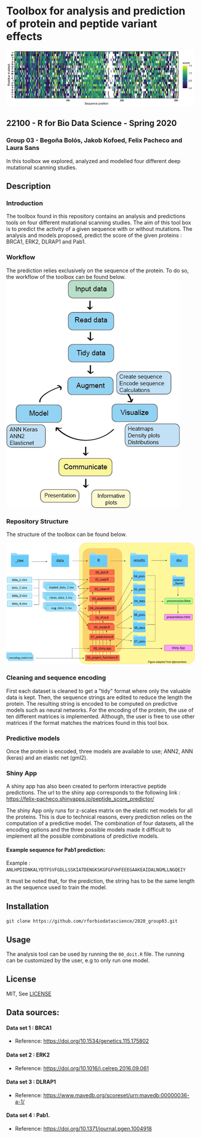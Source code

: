 # Toolbox for analysis and prediction of protein and peptide variant effects
![Image description](https://github.com/rforbiodatascience/2020_group03/blob/master//results/04_heatmaps/heatmap_data_set_score_1.png)
## 22100 - R for Bio Data Science - Spring 2020
### Group 03 - Begoña Bolós, Jakob Kofoed, Felix Pacheco and Laura Sans
In this toolbox we explored, analyzed and modelled four different deep mutational scanning studies.


## Description

### Introduction
The toolbox found in this repository contains an analysis and predictions tools on four different mutational scanning studies. The aim of this tool box is to predict the activity of a given sequence with or without mutations. The analysis and models proposed, predict the score of the given proteins : BRCA1, ERK2, DLRAP1 and Pab1.


### Workflow
The prediction relies exclusively on the sequence of the protein. To do so, the workflow of the toolbox can be found below.
![](https://github.com/rforbiodatascience/2020_group03/blob/master/doc/external_figures/flowchart.png)


### Repository Structure
The structure of the toolbox can be found below.

![Image description](https://github.com/rforbiodatascience/2020_group03/blob/master/doc/external_figures/00_project_organisation.png)

### Cleaning and sequence encoding

First each dataset is cleaned to get a "tidy" format where only the valuable data is kept. Then, the sequence strings are edited to reduce the length the protein. The resulting string is encoded to be computed on predictive models such as neural networks. For the encoding of the protein, the use of ten different matrices is implemented. Although, the user is free to use other matrices if the format matches the matrices found in this tool box.


### Predictive models
Once the protein is encoded, three models are available to use; ANN2, ANN (keras) and an elastic net (gml2).

### Shiny App
A shiny app has also been created to perform interactive peptide predictions. The url to the shiny app corresponds to the following link : https://felix-pacheco.shinyapps.io/peptide_score_predictor/

The shiny App only runs for z-scales matrix on the elastic net models for all the proteins. This is due to technical reasons, every prediction relies on the computation of a predictive model. The combination of four datasets, all the encoding options and the three possible models made it difficult to implement all the possible combinations of predictive models.

#### Example sequence for Pab1 prediction: 

Example : ``ANLHPDIDNKALYDTFSVFGDLLSSKIATDENGKSKGFGFVHFEEEGAAKEAIDALNGMLLNGQEIY``

It must be noted that, for the prediction, the string has to be the same length as the sequence used to train the model.

## Installation

``git clone https://github.com/rforbiodatascience/2020_group03.git``

## Usage 

The analysis tool can be used by running the ``00_doit.R`` file. The running can be customized by the user, e.g to only run one model.

## License

MIT, See [LICENSE](LICENSE)

## Data sources:

#### Data set 1 : BRCA1
* Reference: https://doi.org/10.1534/genetics.115.175802


#### Data set 2 : ERK2
* Reference: https://doi.org/10.1016/j.celrep.2016.09.061


#### Data set 3 : DLRAP1
* Reference: https://www.mavedb.org/scoreset/urn:mavedb:00000036-a-1/


#### Data set 4 : Pab1.
* Reference: https://doi.org/10.1371/journal.pgen.1004918

